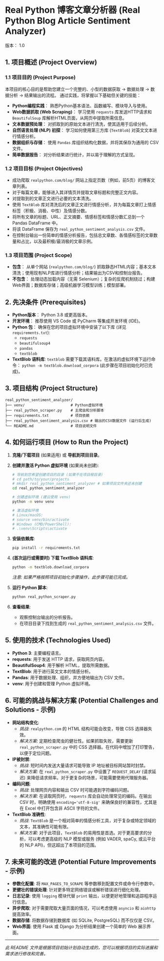 # Real Python 博客文章分析器 (Real Python Blog Article Sentiment Analyzer)

版本： 1.0

## 1. 项目概述 (Project Overview)

### 1.1 项目目的 (Project Purpose)
本项目的核心目的是帮助您建立一个完整的、小型的数据获取 -> 数据处理 -> 数据分析 -> 结果输出的流程。
通过实践，将掌握以下基础但关键的技能：

*   **Python编程实践**： 熟悉Python基本语法、函数编写、模块导入与使用。
*   **Web数据抓取 (Web Scraping)**： 学习使用 `requests` 库发送HTTP请求和 `BeautifulSoup` 库解析HTML页面，从网页中提取所需信息。
*   **文本数据预处理**： 对抓取到的原始文本进行清洗，使其适用于后续分析。
*   **自然语言处理 (NLP) 初探**： 学习如何使用第三方库 (`TextBlob`) 对英文文本进行情感分析。
*   **数据组织与存储**： 使用 `Pandas` 库组织结构化数据，并将其保存为通用的 CSV 文件。
*   **简单数据报告**： 对分析结果进行统计，并以易于理解的方式呈现。

### 1.2 项目目标 (Project Objectives)

*   成功爬取 `realpython.com/blog/` 网站上指定页数（例如，前5页）的博客文章列表。
*   对于每篇文章，能够进入其详情页并提取文章标题和完整正文内容。
*   对提取到的文章正文进行必要的文本清洗。
*   使用 `TextBlob` 库对清洗后的文章正文进行情感分析，并为每篇文章打上情感标签（积极、消极、中性）及情感分数。
*   将所有文章的标题、URL、正文摘要、情感标签和情感分数汇总到一个 Pandas DataFrame 中。
*   将该 DataFrame 保存为 `real_python_sentiment_analysis.csv` 文件。
*   在控制台输出一份简单的情感分析报告，包括总文章数、各情感标签的文章数量和占比，以及最积极/最消极的文章示例。

### 1.3 项目范围 (Project Scope)

*   **包含**： 从单个网站 (`realpython.com/blog/`) 抓取静态HTML内容；基本文本清洗；使用现有NLP库进行情感分析；结果输出为CSV和控制台报告。
*   **不包含**： 处理动态加载内容（无需 Selenium）；复杂的反爬机制绕过；构建Web界面；数据库存储；高级机器学习模型训练；模型部署。

## 2. 先决条件 (Prerequisites)

*   **Python版本**： Python 3.8 或更高版本。
*   **开发环境**： 推荐使用 VS Code 或 PyCharm 等集成开发环境 (IDE)。
*   **Python 包**： 确保在您的项目虚拟环境中安装了以下库 (详见 `requirements.txt`):
    *   `requests`
    *   `beautifulsoup4`
    *   `pandas`
    *   `textblob`
*   **TextBlob 语料库**: `textblob` 需要下载其语料库。在激活的虚拟环境下运行命令： `python -m textblob.download_corpora` (此步骤在项目初始化时已完成)。

## 3. 项目结构 (Project Structure)

```
real_python_sentiment_analyzer/
├── venv/                     # Python虚拟环境
├── real_python_scraper.py    # 主爬虫和分析脚本
├── requirements.txt          # 项目依赖
├── real_python_sentiment_analysis.csv # 输出的CSV数据文件 (运行后生成)
└── README.md                 # 项目说明文件
```

## 4. 如何运行项目 (How to Run the Project)

1.  **克隆/下载项目** (如果适用) 或 **导航到项目目录**。
2.  **创建并激活 Python 虚拟环境** (如果尚未创建):
    ```bash
    # 导航到您希望创建项目的目录 (如果不在项目根目录)
    # cd path/to/your/projects
    # mkdir real_python_sentiment_analyzer # 如果项目文件夹还未创建
    cd real_python_sentiment_analyzer

    # 创建虚拟环境 (建议使用 venv)
    python -m venv venv

    # 激活虚拟环境
    # Linux/macOS:
    # source venv/bin/activate
    # Windows (CMD/PowerShell):
    # .\venv\Scripts\activate
    ```
3.  **安装依赖库**:
    ```bash
    pip install -r requirements.txt
    ```
4.  **(首次运行或需要时) 下载 TextBlob 语料库**:
    ```bash
    python -m textblob.download_corpora
    ```
    *注意: 如果严格按照项目初始化步骤操作，此步骤可能已完成。*

5.  **运行 Python 脚本**:
    ```bash
    python real_python_scraper.py
    ```
6.  **查看结果**:
    *   观察控制台输出的分析报告。
    *   在项目目录下找到生成的 `real_python_sentiment_analysis.csv` 文件。

## 5. 使用的技术 (Technologies Used)

*   **Python 3**: 主要编程语言。
*   **requests**: 用于发送 HTTP 请求，获取网页内容。
*   **BeautifulSoup4**: 用于解析 HTML，提取所需数据。
*   **TextBlob**: 用于进行英文文本的情感分析。
*   **Pandas**: 用于数据处理、组织，并方便地输出为 CSV 文件。
*   **venv**: 用于创建和管理 Python 虚拟环境。

## 6. 可能的挑战与解决方案 (Potential Challenges and Solutions - 示例)

*   **网站结构变化**: 
    *   *挑战*: `realpython.com` 的 HTML 结构可能会改变，导致 CSS 选择器失效。
    *   *解决方案*: 定期检查爬虫的健壮性。如果抓取失败，需要更新 `real_python_scraper.py` 中的 CSS 选择器。在代码中增加了打印警告，以便于定位问题。
*   **IP被封禁**: 
    *   *挑战*: 短时间内发送大量请求可能导致 IP 地址被目标网站暂时封禁。
    *   *解决方案*: 在 `real_python_scraper.py` 中设置了 `REQUEST_DELAY` (请求延迟) 来降低请求频率。对于更复杂的场景，可能需要使用代理服务器。
*   **编码问题**: 
    *   *挑战*: 处理网页内容和输出 CSV 时可能遇到字符编码问题。
    *   *解决方案*: 在读取网页时，`requests` 库会自动处理常见的编码。在输出 CSV 时，明确使用 `encoding='utf-8-sig'` 来确保良好的兼容性，尤其是在 Excel 中打开包含非 ASCII 字符的文件。
*   **TextBlob 准确性**: 
    *   *挑战*: `TextBlob` 是一个相对简单的情感分析工具，对于复杂或特定领域的文本，其准确性可能有限。
    *   *解决方案*: 对于此项目，`TextBlob` 的易用性是首选。对于更高要求的分析，可以考虑更高级的 NLP 模型或服务 (例如 VADER, spaCy, 或云平台的 NLP API)，但这超出了本项目的范围。

## 7. 未来可能的改进 (Potential Future Improvements - 示例)

*   **参数化配置**: 将 `MAX_PAGES_TO_SCRAPE` 等参数移到配置文件或命令行参数中。
*   **更健壮的错误处理**: 针对更多特定网络错误或解析错误进行细化处理。
*   **日志记录**: 使用 `logging` 模块代替 `print` 输出，以便更好地管理和追踪程序运行信息。
*   **异步爬取**: 对于需要爬取大量页面的情况，可以考虑使用 `asyncio` 和 `aiohttp` 提高效率。
*   **数据存储**: 将数据存储到数据库 (如 SQLite, PostgreSQL) 而不仅仅是 CSV。
*   **Web界面**: 使用 Flask 或 Django 为分析结果创建一个简单的 Web 展示界面。

---

*此 README 文件是根据项目初始计划自动生成的，您可以根据项目的实际进展和需求进行修改和完善。* 
